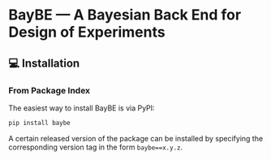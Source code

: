 # BayBE — A Bayesian Back End for Design of Experiments
## 💻 Installation
### From Package Index

The easiest way to install BayBE is via PyPI:

```bash
pip install baybe
```

A certain released version of the package can be installed by specifying the
corresponding version tag in the form `baybe==x.y.z`.